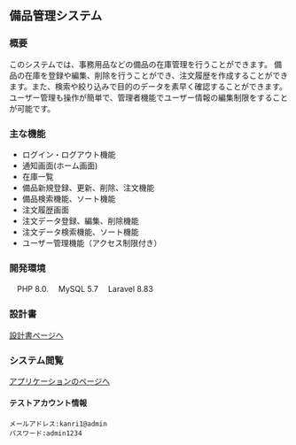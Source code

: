 ## 備品管理システム

### 概要

このシステムでは、事務用品などの備品の在庫管理を行うことができます。
備品の在庫を登録や編集、削除を行うことができ、注文履歴を作成することができます。また、検索や絞り込みで目的のデータを素早く確認することができます。ユーザー管理も操作が簡単で、管理者機能でユーザー情報の編集制限をすることが可能です。


### 主な機能
* ログイン・ログアウト機能
* 通知画面(ホーム画面)
* 在庫一覧
* 備品新規登録、更新、削除、注文機能
* 備品検索機能、ソート機能
* 注文履歴画面
* 注文データ登録、編集、削除機能
* 注文データ検索機能、ソート機能
* ユーザー管理機能（アクセス制限付き）

### 開発環境
　PHP 8.0.
　MySQL 5.7
　Laravel 8.83

### 設計書
[設計書ページへ](https://drive.google.com/drive/folders/1-qkYP1NqDALewe1VSWC6qw_VzK3wYCKe?usp=sharing)
### システム閲覧
[アプリケーションのページへ](https://equipment-management.herokuapp.com)

#### テストアカウント情報
```
メールアドレス:kanri1@admin
パスワード:admin1234
```

